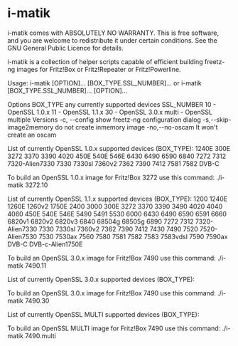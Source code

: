 # i-matik
i-matik comes with ABSOLUTELY NO WARRANTY.  This is free software, and you
are welcome to redistribute it under certain conditions.  See the GNU
General Public Licence for details.

i-matik is a collection of helper scripts capable of efficient building
freetz-ng images for Fritz!Box or Fritz!Repeater or Fritz!Powerline.

Usage: i-matik [OPTION]... [BOX_TYPE.SSL_NUMBER]...
  or   i-matik [BOX_TYPE.SSL_NUMBER]... [OPTION]... 

Options
  BOX_TYPE			any currently supported devices
  SSL_NUMBER			10 - OpenSSL 1.0.x
  				11 - OpenSSL 1.1.x
  				30 - OpenSSL 3.0.x
  				multi - OpenSSL multiple Versions
  -c, --config			show freetz-ng configuration dialog
  -s,--skip-image2memory	do not create inmemory image
  -no,--no-oscam		It won't create an oscam

List of currently OpenSSL 1.0.x supported devices (BOX_TYPE): 1240E 300E 3272 3370 3390 4020 450E 540E 546E 6430 6490 6590 6840 7272 7312 7320-Alien7330 7330 7330sl 7360v2 7362 7390 7412 7581 7582 DVB-C 

To build an OpenSSL 1.0.x image for Fritz!Box 3272 use this command:
./i-matik 3272.10

List of currently OpenSSL 1.1.x supported devices (BOX_TYPE): 1200 1240E 1260E 1260v2 1750E 2400 3000 300E 3272 3370 3390 3490 4020 4040 4060 450E 540E 546E 5490 5491 5530 6000 6430 6490 6590 6591 6660 6820v1 6820v2 6820v3 6840 68504g 68505g 6890 7272 7312 7320-Alien7330 7330 7330sl 7360v2 7362 7390 7412 7430 7490 7520 7520-Alien7530 7530 7530ax 7560 7580 7581 7582 7583 7583vdsl 7590 7590ax DVB-C DVB-c-Alien1750E 

To build an OpenSSL 3.0.x image for Fritz!Box 7490 use this command:
./i-matik 7490.11

List of currently OpenSSL 3.0.x supported devices (BOX_TYPE): 

To build an OpenSSL 3.0.x image for Fritz!Box 7490 use this command:
./i-matik 7490.30

List of currently OpenSSL MULTI supported devices (BOX_TYPE):  

To build an OpenSSL MULTI image for Fritz!Box 7490 use this command:
./i-matik 7490.multi

